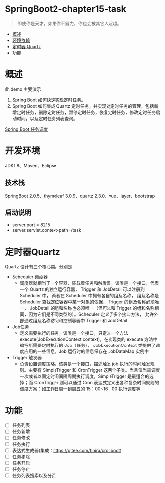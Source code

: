 # SpringBoot2-chapter15-task

> 即使你是天才，如果你不努力，你也会被其它人超越。

* [概述](#概述)
* [环境依赖](#开发环境)
* [定时器 Quartz](#定时器Quartz)
* [功能](#功能)

# 概述

此 demo 主要演示
1. Spring Boot 如何快速实现定时任务。
2. Spring Boot 如何集成 Quartz 定时任务，并实现对定时任务的管理，包括新增定时任务，删除定时任务，暂停定时任务，恢复定时任务，修改定时任务启动时间，以及定时任务列表查询。

[Spring Boot 任务调度](https://my.oschina.net/u/1030471/blog/4289076)

# 开发环境

JDK1.8、Maven、Eclipse

## 技术栈

SpringBoot 2.0.5、thymeleaf 3.0.9、quartz 2.3.0、vue、layer、bootstrap

## 启动说明
+ server.port = 8215
+ server.servlet.context-path=/task

# 定时器Quartz

Quartz 设计有三个核心类，分别是

- Scheduler 调度器
    - 调度器就相当于一个容器，装载着任务和触发器。该类是一个接口，代表一个 Quartz 的独立运行容器， Trigger 和 JobDetail 可以注册到 Scheduler 中， 两者在 Scheduler 中拥有各自的组及名称， 组及名称是 Scheduler 查找定位容器中某一对象的依据， Trigger 的组及名称必须唯一， JobDetail 的组和名称也必须唯一（但可以和 Trigger 的组和名称相同，因为它们是不同类型的）。Scheduler 定义了多个接口方法， 允许外部通过组及名称访问和控制容器中 Trigger 和 JobDetail
- Job任务
    - 定义需要执行的任务。该类是一个接口，只定义一个方法 execute(JobExecutionContext context)，在实现类的 execute 方法中编写所需要定时执行的 Job（任务）， JobExecutionContext 类提供了调度应用的一些信息。Job 运行时的信息保存在 JobDataMap 实例中
- Trigger 触发器
    - 负责设置调度策略。该类是一个接口，描述触发 job 执行的时间触发规则。主要有 SimpleTrigger 和 CronTrigger 这两个子类。当且仅当需调度一次或者以固定时间间隔周期执行调度，SimpleTrigger 是最适合的选择；而 CronTrigger 则可以通过 Cron 表达式定义出各种复杂时间规则的调度方案：如工作日周一到周五的 15：00~16：00 执行调度等

# 功能

- [ ] 任务列表
- [ ] 任务新增
- [ ] 任务修改
- [ ] 任务执行
- [ ] 表达式生成器(集成：https://gitee.com/finira/cronboot)
- [ ] 任务移除
- [ ] 任务开启
- [ ] 任务停止
- [ ] 任务列表搜索以及分页
